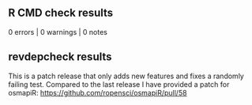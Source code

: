 ## R CMD check results

0 errors | 0 warnings | 0 notes

## revdepcheck results

This is a patch release that only adds new features and fixes a randomly failing test. Compared to the last release I have provided a patch for osmapiR: https://github.com/ropensci/osmapiR/pull/58
